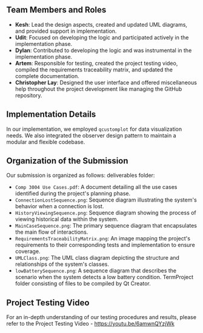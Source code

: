 ## Team Members and Roles

- **Kesh**: Lead the design aspects, created and updated UML diagrams, and provided support in implementation.
- **Udit**: Focused on developing the logic and participated actively in the implementation phase.
- **Dylan**: Contributed to developing the logic and was instrumental in the implementation phase.
- **Artem**: Responsible for testing, created the project testing video, compiled the requirements traceability matrix, and updated the complete documentation.
- **Christopher Lay**: Designed the user interface and offered miscellaneous help throughout the project development like managing the GitHub repository.

## Implementation Details

In our implementation, we employed `qcustomplot` for data visualization needs. We also integrated the observer design pattern to maintain a modular and flexible codebase.

## Organization of the Submission

Our submission is organized as follows:
deliverables folder:
- `Comp 3004 Use Cases.pdf`: A document detailing all the use cases identified during the project's planning phase.
- `ConnectionLostSequence.png`: Sequence diagram illustrating the system's behavior when a connection is lost.
- `HistoryViewingSequence.png`: Sequence diagram showing the process of viewing historical data within the system.
- `MainCaseSequence.png`: The primary sequence diagram that encapsulates the main flow of interactions.
- `RequirementsTraceabilityMatrix.png`: An image mapping the project's requirements to their corresponding tests and implementation to ensure coverage.
- `UMLClass.png`: The UML class diagram depicting the structure and relationships of the system's classes.
- `lowBatterySequence.png`: A sequence diagram that describes the scenario when the system detects a low battery condition.
TermProject folder consisting of files to be compiled by Qt Creator.
## Project Testing Video

For an in-depth understanding of our testing procedures and results, please refer to the Project Testing Video - https://youtu.be/6amwnQYzjWk
